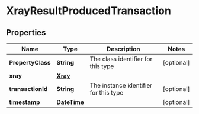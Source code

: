 
# XrayResultProducedTransaction

## Properties
Name | Type | Description | Notes
------------ | ------------- | ------------- | -------------
**PropertyClass** | **String** | The class identifier for this type |  [optional]
**xray** | [**Xray**](Xray.md) |  | 
**transactionId** | **String** | The instance identifier for this type |  [optional]
**timestamp** | [**DateTime**](DateTime.md) |  |  [optional]



